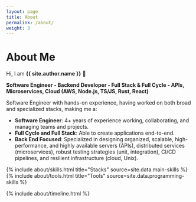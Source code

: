 ```yaml
---
layout: page
title: About
permalink: /about/
weight: 3
---
```


# About Me

Hi, I am **{{ site.author.name }}** :wave:

**Software Engineer - Backend Developer - Full Stack & Full Cycle - APIs, Microservices, Cloud (AWS, Node.js, TS/JS, Rust, React)**

Software Engineer with hands-on experience, having worked on both broad and specialized stacks, making me a:

- **Software Engineer**: 4+ years of experience working, collaborating, and managing teams and projects.
- **Full Cycle and Full Stack**: Able to create applications end-to-end.
- **Back End Focused**: Specialized in designing organized, scalable, high-performance, and highly available servers (APIs), distributed services (microservices), robust testing strategies (unit, integration), CI/CD pipelines, and resilient infrastructure (cloud, Unix).

{% include about/skills.html title="Stacks" source=site.data.main-skills %} {% include about/tools.html title="Tools" source=site.data.programming-skills %}

<!-- {% include about/skills.html title="DevOps Skills" source=site.data.devops-skills %} {% include about/skills.html title="Other Skills" source=site.data.other-skills %} -->

{% include about/timeline.html %}
